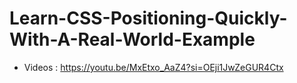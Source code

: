 # Learn-CSS-Positioning-Quickly-With-A-Real-World-Example

* Videos  : https://youtu.be/MxEtxo_AaZ4?si=OEji1JwZeGUR4Ctx

